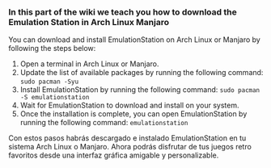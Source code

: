 ### In this part of the wiki we teach you how to download the Emulation Station in Arch Linux Manjaro

You can download and install EmulationStation on Arch Linux or Manjaro by following the steps below:

1. Open a terminal in Arch Linux or Manjaro. 
2. Update the list of available packages by running the following command:     `sudo pacman -Syu`
3. Install EmulationStation by running the following command:     `sudo pacman -S emulationstation`
4. Wait for EmulationStation to download and install on your system.
5. Once the installation is complete, you can open EmulationStation by running the following command:     `emulationstation`

Con estos pasos habrás descargado e instalado EmulationStation en tu sistema Arch Linux o Manjaro. Ahora podrás disfrutar de tus juegos retro favoritos desde una interfaz gráfica amigable y personalizable.
